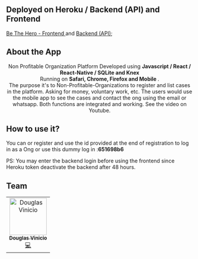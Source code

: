 <!-- header section -->
## Deployed on Heroku / Backend (API) and Frontend
[Be The Hero - Frontend ](https://dashboard.heroku.com/apps/frontend-be-the-hero) and [Backend (API)](https://backend-be-the-hero-project.herokuapp.com);

## About the App
<p align="center">
  <span>Non Profitable Organization Platform Developed using <b> Javascript / React / React-Native / SQLite and Knex </b></span><br/>
  <span>Running on <b>Safari, Chrome, Firefox and Mobile </b>. </span><br/>
  <span>The purpose it's to Non-Profitable-Organizations to register and list cases in the platform. Asking for money, voluntary work, etc. </span>
  <span>The users would use the mobile app to see the cases and contact the ong using the email or whatsapp. Both functions are integrated and working. See the video on Youtube.</span>
</p>

## How to use it?

<span>You can or register and use the id provided at the end of registration to log in as a Ong or use this dummy log in :<b>651698b6</b></span>

PS: You may enter the backend login before using the frontend since Heroku token deactivate the backend after 48 hours.




## Team

<table>
  <tr>
    <td align="center"><a href="https://www.linkedin.com/in/douglasvinicio/"><img src="https://trello-attachments.s3.amazonaws.com/5eab8674a86a907c46dbf222/128x128/72740d1400b95b82bea9ea85b7c1b592/douglasvinicio.png" width="100px;" alt="Douglas Vinicio"/><br /><sub><b>Douglas Vinicio</b></sub></a><br /><a href="https://github.com/douglasvinicio"title="Code">💻</a></td>
</table>

<!-- ALL-CONTRIBUTORS-LIST:END -->